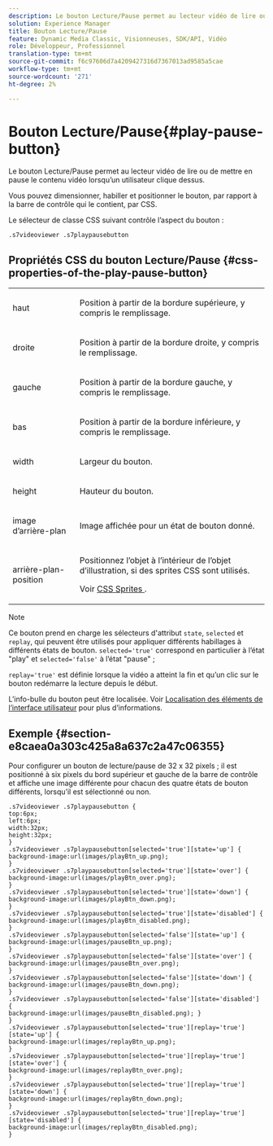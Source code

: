```yaml
---
description: Le bouton Lecture/Pause permet au lecteur vidéo de lire ou de mettre en pause le contenu vidéo lorsqu’un utilisateur clique dessus.
solution: Experience Manager
title: Bouton Lecture/Pause
feature: Dynamic Media Classic, Visionneuses, SDK/API, Vidéo
role: Développeur, Professionnel
translation-type: tm+mt
source-git-commit: f6c97606d7a4209427316d7367013ad9585a5cae
workflow-type: tm+mt
source-wordcount: '271'
ht-degree: 2%

---
```



# Bouton Lecture/Pause{#play-pause-button}

Le bouton Lecture/Pause permet au lecteur vidéo de lire ou de mettre en pause le contenu vidéo lorsqu’un utilisateur clique dessus.

<!--<a id="section_061E550C1C1D4DB2BD663A898895B38C"></a>-->

Vous pouvez dimensionner, habiller et positionner le bouton, par rapport à la barre de contrôle qui le contient, par CSS.

Le sélecteur de classe CSS suivant contrôle l’aspect du bouton :

```
.s7videoviewer .s7playpausebutton
```

## Propriétés CSS du bouton Lecture/Pause {#css-properties-of-the-play-pause-button}

<table id="table_C48C56E696304C9BAFEE71BA9EA9A174"> 
 <tbody> 
  <tr> 
   <td colname="col1"> <p> <span class="codeph"> haut </span> </p> </td> 
   <td colname="col2"> <p>Position à partir de la bordure supérieure, y compris le remplissage. </p> </td> 
  </tr> 
  <tr> 
   <td colname="col1"> <p> <span class="codeph"> droite </span> </p> </td> 
   <td colname="col2"> <p>Position à partir de la bordure droite, y compris le remplissage. </p> </td> 
  </tr> 
  <tr> 
   <td colname="col1"> <p> <span class="codeph"> gauche </span> </p> </td> 
   <td colname="col2"> <p>Position à partir de la bordure gauche, y compris le remplissage. </p> </td> 
  </tr> 
  <tr> 
   <td colname="col1"> <p> <span class="codeph"> bas </span> </p> </td> 
   <td colname="col2"> <p> Position à partir de la bordure inférieure, y compris le remplissage. </p> </td> 
  </tr> 
  <tr> 
   <td colname="col1"> <p> <span class="codeph"> width </span> </p> </td> 
   <td colname="col2"> <p>Largeur du bouton. </p> </td> 
  </tr> 
  <tr> 
   <td colname="col1"> <p> <span class="codeph"> height </span> </p> </td> 
   <td colname="col2"> <p>Hauteur du bouton. </p> </td> 
  </tr> 
  <tr> 
   <td colname="col1"> <p> <span class="codeph"> image d’arrière-plan  </span> </p> </td> 
   <td colname="col2"> <p>Image affichée pour un état de bouton donné. </p> </td> 
  </tr> 
  <tr> 
   <td colname="col1"> <p> <span class="codeph"> arrière-plan-position  </span> </p> </td> 
   <td colname="col2"> <p> Positionnez l’objet à l’intérieur de l’objet d’illustration, si des sprites CSS sont utilisés. </p> <p>Voir <a href="../../../c-html5-s7-aem-asset-viewers/c-html5-video-reference/c-html5-video-viewer-20-customizingviewer/c-html5-video-viewer-20-customizingviewer.md#section-9b6d8d601cb441d08214dada7bb4eddc" format="dita" scope="local"> CSS Sprites </a>. </p> </td> 
  </tr> 
 </tbody> 
</table>

>[!NOTE]
>
>Ce bouton prend en charge les sélecteurs d&#39;attribut `state`, `selected` et `replay`, qui peuvent être utilisés pour appliquer différents habillages à différents états de bouton. `selected='true'` correspond en particulier à l’état &quot;play&quot; et `selected='false'` à l’état &quot;pause&quot; ;
>
>`replay='true'` est définie lorsque la vidéo a atteint la fin et qu’un clic sur le bouton redémarre la lecture depuis le début.

L’info-bulle du bouton peut être localisée. Voir [Localisation des éléments de l’interface utilisateur](../../../c-html5-s7-aem-asset-viewers/c-html5-video-reference/r-html5-video-viewer-20-localization.md#concept-1d5ca2d8480f4064a51eddba13940aad) pour plus d’informations.

## Exemple {#section-e8caea0a303c425a8a637c2a47c06355}

Pour configurer un bouton de lecture/pause de 32 x 32 pixels ; il est positionné à six pixels du bord supérieur et gauche de la barre de contrôle et affiche une image différente pour chacun des quatre états de bouton différents, lorsqu’il est sélectionné ou non.

```
.s7videoviewer .s7playpausebutton { 
top:6px; 
left:6px; 
width:32px; 
height:32px; 
} 
.s7videoviewer .s7playpausebutton[selected='true'][state='up'] { 
background-image:url(images/playBtn_up.png); 
} 
.s7videoviewer .s7playpausebutton[selected='true'][state='over'] {  
background-image:url(images/playBtn_over.png); 
} 
.s7videoviewer .s7playpausebutton[selected='true'][state='down'] {  
background-image:url(images/playBtn_down.png); 
} 
.s7videoviewer .s7playpausebutton[selected='true'][state='disabled'] { 
background-image:url(images/playBtn_disabled.png); 
} 
.s7videoviewer .s7playpausebutton[selected='false'][state='up'] {  
background-image:url(images/pauseBtn_up.png); 
} 
.s7videoviewer .s7playpausebutton[selected='false'][state='over'] {  
background-image:url(images/pauseBtn_over.png); 
} 
.s7videoviewer .s7playpausebutton[selected='false'][state='down'] {  
background-image:url(images/pauseBtn_down.png); 
} 
.s7videoviewer .s7playpausebutton[selected='false'][state='disabled'] {  
background-image:url(images/pauseBtn_disabled.png); } 
} 
.s7videoviewer .s7playpausebutton[selected='true'][replay='true'][state='up'] { 
background-image:url(images/replayBtn_up.png); 
} 
.s7videoviewer .s7playpausebutton[selected='true'][replay='true'][state='over'] {  
background-image:url(images/replayBtn_over.png); 
} 
.s7videoviewer .s7playpausebutton[selected='true'][replay='true'][state='down'] {  
background-image:url(images/replayBtn_down.png); 
} 
.s7videoviewer .s7playpausebutton[selected='true'][replay='true'][state='disabled'] { 
background-image:url(images/replayBtn_disabled.png); 
}
```

